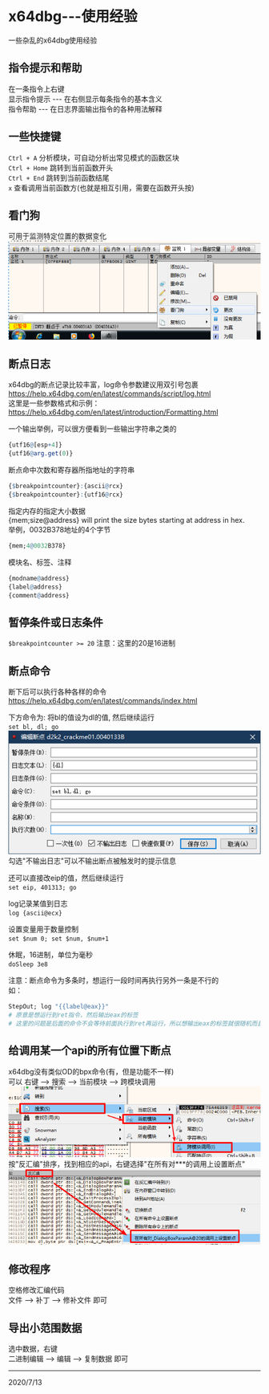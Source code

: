 # x64dbg---使用经验

一些杂乱的x64dbg使用经验  


## 指令提示和帮助
在一条指令上右键  
显示指令提示 --- 在右侧显示每条指令的基本含义  
指令帮助 --- 在日志界面输出指令的各种用法解释  


## 一些快捷键
`Ctrl + A` 分析模块，可自动分析出常见模式的函数区块  
`Ctrl + Home` 跳转到当前函数开头  
`Ctrl + End` 跳转到当前函数结尾  
`x` 查看调用当前函数方(也就是相互引用，需要在函数开头按)  


## 看门狗
可用于监测特定位置的数据变化  
![看门狗](images/1.png)  


## 断点日志
x64dbg的断点记录比较丰富，log命令参数建议用双引号包裹  
https://help.x64dbg.com/en/latest/commands/script/log.html  
这里是一些参数格式和示例：  
https://help.x64dbg.com/en/latest/introduction/Formatting.html  

一个输出举例，可以很方便看到一些输出字符串之类的  
```r
{utf16@[esp+4]}
{utf16@arg.get(0)}
```

断点命中次数和寄存器所指地址的字符串  
```r
{$breakpointcounter}:{ascii@rcx}
{$breakpointcounter}:{utf16@rcx}
```

指定内存的指定大小数据  
{mem;size@address} will print the size bytes starting at address in hex.  
举例，0032B378地址的4个字节  
```r
{mem;4@0032B378}
```

模块名、标签、注释  
```r
{modname@address}
{label@address}
{comment@address}
```


## 暂停条件或日志条件
`$breakpointcounter >= 20`
注意：这里的20是16进制  


## 断点命令
断下后可以执行各种各样的命令  
https://help.x64dbg.com/en/latest/commands/index.html  

下方命令为: 将bl的值设为dl的值, 然后继续运行  
`set bl, dl; go`  
![断点命令](images/2.png)  
勾选"不输出日志"可以不输出断点被触发时的提示信息  

还可以直接改eip的值，然后继续运行  
`set eip, 401313; go`  

log记录某值到日志  
`log {ascii@ecx}`  

设置变量用于数量控制  
`set $num 0; set $num, $num+1`  

休眠，16进制，单位为毫秒  
`doSleep 3e8`  

注意：断点命令为多条时，想运行一段时间再执行另外一条是不行的  
如：  
```r
StepOut; log "{{label@eax}}"
# 原意是想运行到ret指令，然后输出eax的标签
# 这里的问题是后面的命令不会等待前面执行到ret再运行，所以想输出eax的标签就很随机而且很可能出错
```


## 给调用某一个api的所有位置下断点
x64dbg没有类似OD的bpx命令(有，但是功能不一样)  
可以 右键 --> 搜索 --> 当前模块 --> 跨模块调用  
![api断点](images/3.png)  
按"反汇编"排序，找到相应的api，右键选择"在所有对***的调用上设置断点"  
![所有调用设置断点](images/4.png)  


## 修改程序
空格修改汇编代码  
文件 --> 补丁 --> 修补文件 即可  


## 导出小范围数据
选中数据，右键  
二进制编辑 --> 编辑 --> 复制数据 即可  


---
2020/7/13  
